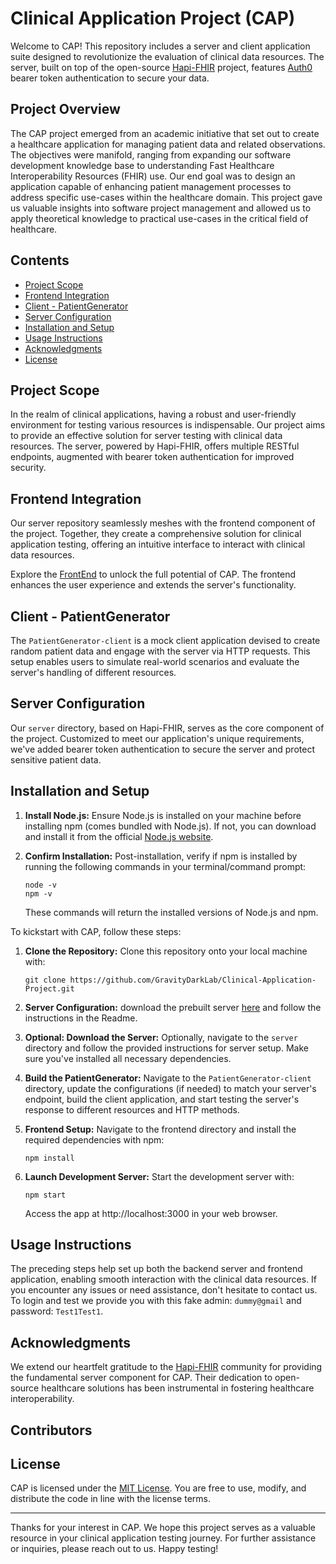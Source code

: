 # Clinical Application Project (CAP)

Welcome to CAP! This repository includes a server and client application suite designed to revolutionize the evaluation of clinical data resources. The server, built on top of the open-source [Hapi-FHIR](https://hapifhir.io/) project, features [Auth0](https://auth0.com/) bearer token authentication to secure your data.

## Project Overview

The CAP project emerged from an academic initiative that set out to create a healthcare application for managing patient data and related observations. The objectives were manifold, ranging from expanding our software development knowledge base to understanding Fast Healthcare Interoperability Resources (FHIR) use. Our end goal was to design an application capable of enhancing patient management processes to address specific use-cases within the healthcare domain. This project gave us valuable insights into software project management and allowed us to apply theoretical knowledge to practical use-cases in the critical field of healthcare.

## Contents

- [Project Scope](#project-scope)
- [Frontend Integration](#frontend-integration)
- [Client - PatientGenerator](#client---patientgenerator)
- [Server Configuration](#server-configuration)
- [Installation and Setup](#installation-and-setup)
- [Usage Instructions](#usage-instructions)
- [Acknowledgments](#acknowledgments)
- [License](#license)

## Project Scope

In the realm of clinical applications, having a robust and user-friendly environment for testing various resources is indispensable. Our project aims to provide an effective solution for server testing with clinical data resources. The server, powered by Hapi-FHIR, offers multiple RESTful endpoints, augmented with bearer token authentication for improved security.

## Frontend Integration

Our server repository seamlessly meshes with the frontend component of the project. Together, they create a comprehensive solution for clinical application testing, offering an intuitive interface to interact with clinical data resources.

Explore the [FrontEnd](https://github.com/GravityDarkLab/Clinical-Application-Project/tree/main/Front-end) to unlock the full potential of CAP. The frontend enhances the user experience and extends the server's functionality.

## Client - PatientGenerator

The `PatientGenerator-client` is a mock client application devised to create random patient data and engage with the server via HTTP requests. This setup enables users to simulate real-world scenarios and evaluate the server's handling of different resources.

## Server Configuration

Our `server` directory, based on Hapi-FHIR, serves as the core component of the project. Customized to meet our application's unique requirements, we've added bearer token authentication to secure the server and protect sensitive patient data.

## Installation and Setup

1. **Install Node.js:**
   Ensure Node.js is installed on your machine before installing npm (comes bundled with Node.js). If not, you can download and install it from the official [Node.js website](https://nodejs.org/).

2. **Confirm Installation:**
   Post-installation, verify if npm is installed by running the following commands in your terminal/command prompt:
   ```
   node -v
   npm -v
   ```
   These commands will return the installed versions of Node.js and npm.

To kickstart with CAP, follow these steps:

1. **Clone the Repository:** Clone this repository onto your local machine with:
   ```
   git clone https://github.com/GravityDarkLab/Clinical-Application-Project.git
   ```

2. **Server Configuration:** download the prebuilt server [here](https://drive.google.com/drive/folders/1pery1-VEiU5qInV35zOIW4Vb3jjmPfdU?usp=drive_link) and follow the instructions in the Readme.

3. **Optional: Download the Server:** Optionally, navigate to the `server` directory and follow the provided instructions for server setup. Make sure you've installed all necessary dependencies.

4. **Build the PatientGenerator:** Navigate to the `PatientGenerator-client` directory, update the configurations (if needed) to match your server's endpoint, build the client application, and start testing the server's response to different resources and HTTP methods.

5. **Frontend Setup:** Navigate to the frontend directory and install the required dependencies with npm:
   ```
   npm install
   ```

6. **Launch Development Server:** Start the development server with:
   ```
   npm start
   ```
   Access the app at http://localhost:3000 in your web browser.

## Usage Instructions

The preceding steps help set up both the backend server and frontend application, enabling smooth interaction with the clinical data resources. If you encounter any issues or need assistance, don't hesitate to contact us.
To login and test we provide you with this fake admin: `dummy@gmail` and password: `Test1Test1`. 

## Acknowledgments

We extend our heartfelt gratitude to the [Hapi-FHIR](https://github.com/hapifhir/hapi-fhir-jpaserver-starter) community for providing the fundamental server component for CAP. Their dedication to open-source healthcare solutions has been instrumental in fostering healthcare interoperability.

## Contributors

<!-- ALL-CONTRIBUTORS-LIST:START - Do not remove or modify this section -->
<!-- prettier-ignore-start -->
<!-- markdownlint-disable -->

<!-- markdownlint-restore -->
<!-- prettier-ignore-end -->

<!-- ALL-CONTRIBUTORS-LIST:END -->

## License

CAP is licensed under the [MIT License](LICENSE). You are free to use, modify, and distribute the code in line with the license terms.

---

Thanks for your interest in CAP. We hope this project serves as a valuable resource in your clinical application testing journey. For further assistance or inquiries, please reach out to us. Happy testing!
